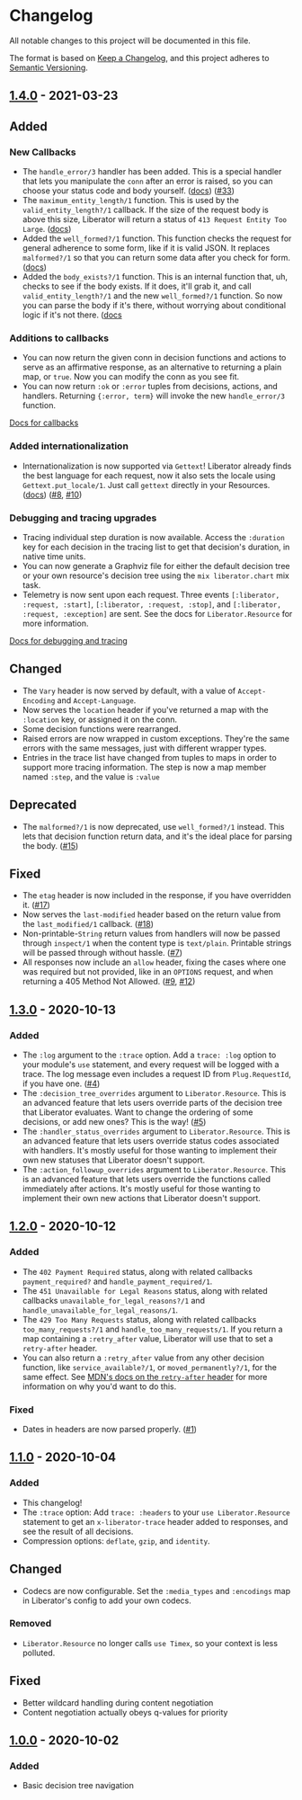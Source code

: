 # Changelog

All notable changes to this project will be documented in this file.

The format is based on [Keep a Changelog](https://keepachangelog.com/en/1.0.0/),
and this project adheres to [Semantic Versioning](https://semver.org/spec/v2.0.0.html).

## [1.4.0] - 2021-03-23

## Added

### New Callbacks

- The `handle_error/3` handler has been added.
  This is a special handler that lets you manipulate the `conn` after an error is raised,
  so you can choose your status code and body yourself.
  ([docs](https://hexdocs.pm/liberator/1.4.0/Liberator.Resource.html#module-handling-errors))
  ([#33](https://github.com/Cantido/liberator/issues/33))
- The `maximum_entity_length/1` function.
  This is used by the `valid_entity_length?/1` callback.
  If the size of the request body is above this size,
  Liberator will return a status of `413 Request Entity Too Large`.
  ([docs](https://hexdocs.pm/liberator/1.4.0/Liberator.Resource.html#c:maximum_entity_length/1))
- Added the `well_formed?/1` function.
  This function checks the request for general adherence to some form, like if it is valid JSON.
  It replaces `malformed?/1` so that you can return some data after you check for form.
  ([docs](https://hexdocs.pm/liberator/1.4.0/Liberator.Resource.html#c:well_formed?/1))
- Added the `body_exists?/1` function.
  This is an internal function that, uh, checks to see if the body exists.
  If it does, it'll grab it, and call `valid_entity_length?/1` and
  the new `well_formed?/1` function.
  So now you can parse the body if it's there,
  without worrying about conditional logic if it's not there.
  ([docs](https://hexdocs.pm/liberator/1.4.0/Liberator.Resource.html#c:body_exists?/1)

### Additions to callbacks

- You can now return the given conn in decision functions and actions to serve as an affirmative response,
  as an alternative to returning a plain map, or `true`.
  Now you can modify the conn as you see fit.
- You can now return `:ok` or `:error` tuples from decisions, actions, and handlers.
  Returning `{:error, term}` will invoke the new `handle_error/3` function.

[Docs for callbacks](https://hexdocs.pm/liberator/1.4.0/Liberator.Resource.html#module-decisions)

### Added internationalization
- Internationalization is now supported via `Gettext`!
  Liberator already finds the best language for each request,
  now it also sets the locale using `Gettext.put_locale/1`.
  Just call `gettext` directly in your Resources.
  ([docs](https://hexdocs.pm/liberator/1.4.0/Liberator.Resource.html#module-internationalization-and-localization-i18n-and-l10n))
  ([#8](https://github.com/Cantido/liberator/issues/8),
  [#10](https://github.com/Cantido/liberator/pull/10))

### Debugging and tracing upgrades

- Tracing individual step duration is now available.
  Access the `:duration` key for each decision in the tracing list to get that decision's duration, in native time units.
- You can now generate a Graphviz file for either the default decision tree or your own resource's decision tree using the `mix liberator.chart` mix task.
- Telemetry is now sent upon each request.
  Three events `[:liberator, :request, :start]`, `[:liberator, :request, :stop]`,
  and `[:liberator, :request, :exception]` are sent.
  See the docs for `Liberator.Resource` for more information.

[Docs for debugging and tracing](https://hexdocs.pm/liberator/1.4.0/Liberator.Resource.html#module-debugging)

## Changed
- The `Vary` header is now served by default,
  with a value of `Accept-Encoding` and `Accept-Language`.
- Now serves the `location` header if you've returned a map with the `:location` key, or assigned it on the conn.
- Some decision functions were rearranged.
- Raised errors are now wrapped in custom exceptions.
They're the same errors with the same messages, just with different wrapper types.
- Entries in the trace list have changed from tuples to maps in order to support more tracing information.
The step is now a map member named `:step`, and the value is `:value`

## Deprecated
- The `malformed?/1` is now deprecated, use `well_formed?/1` instead.
  This lets that decision function return data,
  and it's the ideal place for parsing the body. ([#15](https://github.com/Cantido/liberator/issues/15))

## Fixed
- The `etag` header is now included in the response, if you have overridden it.
  ([#17](https://github.com/Cantido/liberator/issues/17))
- Now serves the `last-modified` header based on the return value from the `last_modified/1` callback.
  ([#18](https://github.com/Cantido/liberator/issues/18))
- Non-printable-`String` return values from handlers will now be passed through `inspect/1` when the content type is `text/plain`.
  Printable strings will be passed through without hassle. ([#7](https://github.com/Cantido/liberator/issues/7))
- All responses now include an `allow` header, fixing the cases where one was required but not provided,
  like in an `OPTIONS` request, and when returning a 405 Method Not Allowed.
  ([#9](https://github.com/Cantido/liberator/issues/9), [#12](https://github.com/Cantido/liberator/issues/12))

## [1.3.0] - 2020-10-13

### Added
- The `:log` argument to the `:trace` option.
  Add a `trace: :log` option to your module's `use` statement,
  and every request will be logged with a trace.
  The log message even includes a request ID from `Plug.RequestId`, if you have one. ([#4](https://github.com/Cantido/liberator/issues/4))
- The `:decision_tree_overrides` argument to `Liberator.Resource`.
  This is an advanced feature that lets users override parts of the decision tree that Liberator evaluates.
  Want to change the ordering of some decisions, or add new ones?
  This is the way! ([#5](https://github.com/Cantido/liberator/issues/5))
- The `:handler_status_overrides` argument to `Liberator.Resource`.
  This is an advanced feature that lets users override status codes associated with handlers.
  It's mostly useful for those wanting to implement their own new statuses that Liberator doesn't support.
- The `:action_followup_overrides` argument to `Liberator.Resource`.
  This is an advanced feature that lets users override the functions called immediately after actions.
  It's mostly useful for those wanting to implement their own new actions that Liberator doesn't support.

## [1.2.0] - 2020-10-12

### Added
- The `402 Payment Required` status,
  along with related callbacks `payment_required?` and
  `handle_payment_required/1`.
- The `451 Unavailable for Legal Reasons` status,
  along with related callbacks `unavailable_for_legal_reasons?/1` and
  `handle_unavailable_for_legal_reasons/1`.
- The `429 Too Many Requests` status,
  along with related callbacks `too_many_requests?/1` and
  `handle_too_many_requests/1`.
  If you return a map containing a `:retry_after` value,
  Liberator will use that to set a `retry-after` header.
- You can also return a `:retry_after` value from any other decision function,
  like `service_available?/1`, or `moved_permanently?/1`, for the same effect.
  See [MDN's docs on the `retry-after` header](https://developer.mozilla.org/en-US/docs/Web/HTTP/Headers/Retry-After)
  for more information on why you'd want to do this.

### Fixed
- Dates in headers are now parsed properly. ([#1](https://github.com/Cantido/liberator/issues/1))

## [1.1.0] - 2020-10-04

### Added
- This changelog!
- The `:trace` option:
  Add `trace: :headers` to your `use Liberator.Resource` statement to
  get an `x-liberator-trace` header added to responses,
  and see the result of all decisions.
- Compression options: `deflate`, `gzip`, and `identity`.

## Changed
- Codecs are now configurable.
  Set the `:media_types` and `:encodings` map in Liberator's config to add your own codecs.

### Removed
- `Liberator.Resource` no longer calls `use Timex`, so your context is less polluted.

## Fixed
- Better wildcard handling during content negotiation
- Content negotiation actually obeys q-values for priority

## [1.0.0] - 2020-10-02

### Added

- Basic decision tree navigation


[Unreleased]: https://git.sr.ht/~cosmicrose/liberator/log
[1.4.0]: https://git.sr.ht/~cosmicrose/liberator/refs/v1.4.0
[1.3.0]: https://git.sr.ht/~cosmicrose/liberator/refs/v1.3.0
[1.2.0]: https://git.sr.ht/~cosmicrose/liberator/refs/v1.2.0
[1.1.0]: https://git.sr.ht/~cosmicrose/liberator/refs/v1.1.0
[1.0.0]: https://git.sr.ht/~cosmicrose/liberator/refs/v1.0.0
